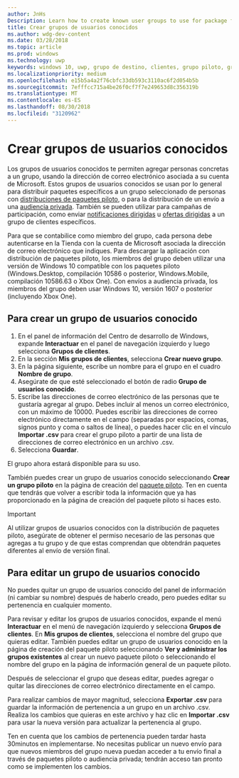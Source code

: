 ```yaml
---
author: JnHs
Description: Learn how to create known user groups to use for package flighting and more.
title: Crear grupos de usuarios conocidos
ms.author: wdg-dev-content
ms.date: 03/28/2018
ms.topic: article
ms.prod: windows
ms.technology: uwp
keywords: windows 10, uwp, grupo de destino, clientes, grupo piloto, grupos de usuarios, usuarios conocidos
ms.localizationpriority: medium
ms.openlocfilehash: e15b5a4a2f76cbfc33db593c3110ac6f2d054b5b
ms.sourcegitcommit: 7efffcc715a4be26f0cf7f7e249653d8c356319b
ms.translationtype: MT
ms.contentlocale: es-ES
ms.lasthandoff: 08/30/2018
ms.locfileid: "3120962"
---
```

# <a name="create-known-user-groups"></a>Crear grupos de usuarios conocidos

Los grupos de usuarios conocidos te permiten agregar personas concretas a un grupo, usando la dirección de correo electrónico asociada a su cuenta de Microsoft. Estos grupos de usuarios conocidos se usan por lo general para distribuir paquetes específicos a un grupo seleccionado de personas con [distribuciones de paquetes piloto](package-flights.md), o para la distribución de un envío a una [audiencia privada](choose-visibility-options.md#audience). También se pueden utilizar para campañas de participación, como enviar [notificaciones dirigidas](send-push-notifications-to-your-apps-customers.md) u [ofertas dirigidas](use-targeted-offers-to-maximize-engagement-and-conversions.md) a un grupo de clientes específicos.

Para que se contabilice como miembro del grupo, cada persona debe autenticarse en la Tienda con la cuenta de Microsoft asociada la dirección de correo electrónico que indiques. Para descargar la aplicación con distribución de paquetes piloto, los miembros del grupo deben utilizar una versión de Windows 10 compatible con los paquetes piloto (Windows.Desktop, compilación 10586 o posterior, Windows.Mobile, compilación 10586.63 o Xbox One). Con envíos a audiencia privada, los miembros del grupo deben usar Windows 10, versión 1607 o posterior (incluyendo Xbox One).

## <a name="to-create-a-known-user-group"></a>Para crear un grupo de usuarios conocido

1. En el panel de información del Centro de desarrollo de Windows, expande **Interactuar** en el panel de navegación izquierdo y luego selecciona **Grupos de clientes**. 
2. En la sección **Mis grupos de clientes**, selecciona **Crear nuevo grupo**.
3. En la página siguiente, escribe un nombre para el grupo en el cuadro **Nombre de grupo**.
4. Asegúrate de que esté seleccionado el botón de radio **Grupo de usuarios conocido**.
5. Escribe las direcciones de correo electrónico de las personas que te gustaría agregar al grupo. Debes incluir al menos un correo electrónico, con un máximo de 10000. Puedes escribir las direcciones de correo electrónico directamente en el campo (separadas por espacios, comas, signos punto y coma o saltos de línea), o puedes hacer clic en el vínculo **Importar .csv** para crear el grupo piloto a partir de una lista de direcciones de correo electrónico en un archivo .csv.
6. Selecciona **Guardar**.

El grupo ahora estará disponible para su uso.

También puedes crear un grupo de usuarios conocido seleccionando **Crear un grupo piloto** en la página de creación del [paquete piloto](package-flights.md). Ten en cuenta que tendrás que volver a escribir toda la información que ya has proporcionado en la página de creación del paquete piloto si haces esto.

> [!IMPORTANT]
> Al utilizar grupos de usuarios conocidos con la distribución de paquetes piloto, asegúrate de obtener el permiso necesario de las personas que agregas a tu grupo y de que estas comprendan que obtendrán paquetes diferentes al envío de versión final. 

## <a name="to-edit-a-known-user-group"></a>Para editar un grupo de usuarios conocido

No puedes quitar un grupo de usuarios conocido del panel de información (ni cambiar su nombre) después de haberlo creado, pero puedes editar su pertenencia en cualquier momento.

Para revisar y editar los grupos de usuarios conocidos, expande el menú **Interactuar** en el menú de navegación izquierdo y selecciona **Grupos de clientes**. En **Mis grupos de clientes**, selecciona el nombre del grupo que quieras editar. También puedes editar un grupo de usuarios conocido en la página de creación del paquete piloto seleccionando **Ver y administrar los grupos existentes** al crear un nuevo paquete piloto o seleccionando el nombre del grupo en la página de información general de un paquete piloto. 

Después de seleccionar el grupo que deseas editar, puedes agregar o quitar las direcciones de correo electrónico directamente en el campo.

Para realizar cambios de mayor magnitud, selecciona **Exportar .csv** para guardar la información de pertenencia a un grupo en un archivo .csv. Realiza los cambios que quieras en este archivo y haz clic en **Importar .csv** para usar la nueva versión para actualizar la pertenencia al grupo.

Ten en cuenta que los cambios de pertenencia pueden tardar hasta 30minutos en implementarse. No necesitas publicar un nuevo envío para que nuevos miembros del grupo nueva puedan acceder a tu envío final a través de paquetes piloto o audiencia privada; tendrán acceso tan pronto como se implementen los cambios. 






